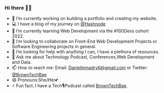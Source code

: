 ### Hi there ✋🏽


- 🔭 I’m currently working on building a portfolio and creating my website.
- 💻 I have a blog of my journey on [@Hashnode](https://browntechbae.hashnode.dev/)
- 🌱 I’m currently learning Web Development via the #100Devs cohort 2022.
- 👯 I’m looking to collaborate on Front-End Web Development Projects or Software Engineering projects in general.
- 🤔 I’m looking for help with anything I can, I have a plethora of resources.
- 💬 Ask me about Technology Podcast, Conferences,Web Development and Data.
- 📫 How to reach me: Email: Daniellemadry6@gmail.com or Twitter: [@BrownTechBae](https://twitter.com/browntechbae)
- 😄 Pronouns:She/Her💕
- ⚡ Fun fact: I have a Tech🎙Podcast called [BrownTechBae](https://anchor.fm/browntechbae). 
